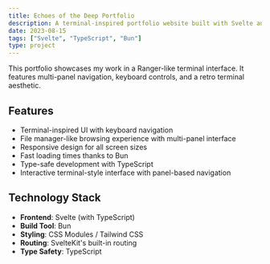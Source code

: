 ```yaml
---
title: Echoes of the Deep Portfolio
description: A terminal-inspired portfolio website built with Svelte and TypeScript.
date: 2023-08-15
tags: ["Svelte", "TypeScript", "Bun"]
type: project
---
```


This portfolio showcases my work in a Ranger-like terminal interface. It features multi-panel navigation, keyboard controls, and a retro terminal aesthetic.

## Features

- Terminal-inspired UI with keyboard navigation
- File manager-like browsing experience with multi-panel interface
- Responsive design for all screen sizes
- Fast loading times thanks to Bun
- Type-safe development with TypeScript
- Interactive terminal-style interface with panel-based navigation

## Technology Stack

- **Frontend**: Svelte (with TypeScript)
- **Build Tool**: Bun
- **Styling**: CSS Modules / Tailwind CSS
- **Routing**: SvelteKit's built-in routing
- **Type Safety**: TypeScript